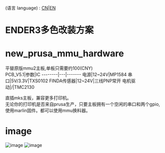 (语言 language) : [CN](https://github.com/fBn0523/new_prusa_mmu_control_board/blob/main/README.md)|[EN](https://github.com/fBn0523/new_prusa_mmu_control_board/blob/main/README_EN.md)

# ENDER3多色改装方案
# new_prusa_mmu_hardware
平替原版mmu2主板,单板只需要约100(CNY)\
  PCB_V5.1|参数|IC
  --------|---|-------
  电源|12~24V|MP1584
  串口|5V/3.3V|TXS0102
  FINDA传感器|12~24V|三线PNP常开
电机驱动|/|TMC2130

直插mks主板，兼容更多打印机。\
无论你的打印机是否来自prusa生产，只要主板拥有一个空闲的串口和两个gpio,使用marlin固件。都可以使用mmu换料器。
# image
![image](https://github.com/fBn0523/new_prusa_mmu_hardware/blob/main/images/board3.JPG)
![image](https://github.com/fBn0523/new_prusa_mmu_hardware/blob/main/images/img4.jpg)


 
